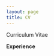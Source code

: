 ```yaml
---
layout: page
title: CV
---
```


<div class="message">
  Curriculum Vitae
</div>

<strong>Experience</strong>

